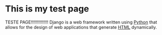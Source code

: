 # This is my test page

TESTE PAGE!!!!!!!!!!!!!! Django is a web framework written using [Python](/wiki/Python) that allows for the design of web applications that generate [HTML](/wiki/HTML) dynamically.
